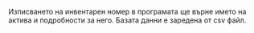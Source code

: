 Изписването на инвентарен номер в програмата ще върне името на актива и подробности за него. Базата данни е заредена от csv файл.
